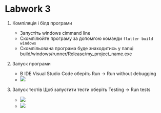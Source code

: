 # Labwork 3

1. Компіляція і білд програми
    * Запустіть windows cimmand line
    * Скомпілюйте програму за допомгою команди ``flutter build windows``
    * Скомпільована програма буде знаходитись у папці build/windows/runner/Release/my_project_name.exe

2. Запуск програми
    * В IDE Visual Studio Code оберіть Run -> Run without debugging
    * ![](https://i.imgur.com/I84I4C0.png)

3. Запуск тестів 
    Щоб запустити тести оберіть Testing -> Run tests
    * ![](https://i.imgur.com/Cheti45.png)
    * ![](https://i.imgur.com/sn3g9k5.png)
